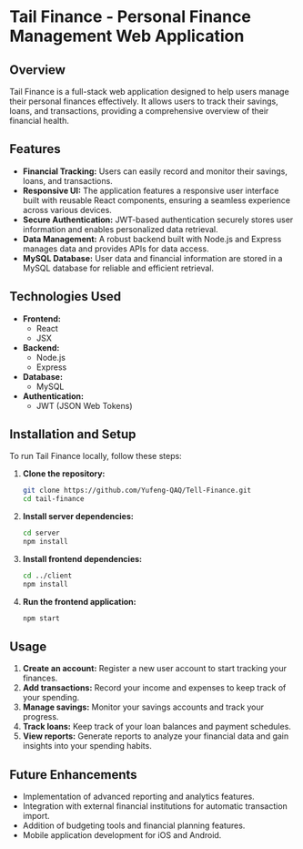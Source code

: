 # Tail Finance - Personal Finance Management Web Application

## Overview

Tail Finance is a full-stack web application designed to help users manage their personal finances effectively. It allows users to track their savings, loans, and transactions, providing a comprehensive overview of their financial health.

## Features

* **Financial Tracking:** Users can easily record and monitor their savings, loans, and transactions.
* **Responsive UI:** The application features a responsive user interface built with reusable React components, ensuring a seamless experience across various devices.
* **Secure Authentication:** JWT-based authentication securely stores user information and enables personalized data retrieval.
* **Data Management:** A robust backend built with Node.js and Express manages data and provides APIs for data access.
* **MySQL Database:** User data and financial information are stored in a MySQL database for reliable and efficient retrieval.

## Technologies Used

* **Frontend:**
    * React
    * JSX
* **Backend:**
    * Node.js
    * Express
* **Database:**
    * MySQL
* **Authentication:**
    * JWT (JSON Web Tokens)

## Installation and Setup

To run Tail Finance locally, follow these steps:

1.  **Clone the repository:**

    ```bash
    git clone https://github.com/Yufeng-QAQ/Tell-Finance.git
    cd tail-finance
    ```

2.  **Install server dependencies:**

    ```bash
    cd server
    npm install
    ```

4.  **Install frontend dependencies:**

    ```bash
    cd ../client
    npm install
    ```

5.  **Run the frontend application:**

    ```bash
    npm start
    ```


## Usage

1.  **Create an account:** Register a new user account to start tracking your finances.
2.  **Add transactions:** Record your income and expenses to keep track of your spending.
3.  **Manage savings:** Monitor your savings accounts and track your progress.
4.  **Track loans:** Keep track of your loan balances and payment schedules.
5.  **View reports:** Generate reports to analyze your financial data and gain insights into your spending habits.

## Future Enhancements

* Implementation of advanced reporting and analytics features.
* Integration with external financial institutions for automatic transaction import.
* Addition of budgeting tools and financial planning features.
* Mobile application development for iOS and Android.
